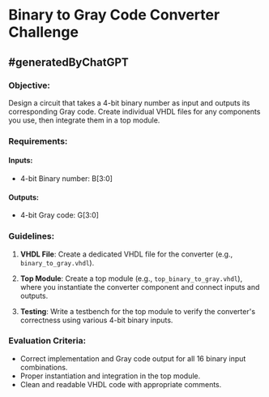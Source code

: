 # Binary to Gray Code Converter Challenge
## #generatedByChatGPT

### Objective:
Design a circuit that takes a 4-bit binary number as input and outputs its corresponding Gray code. Create individual VHDL files for any components you use, then integrate them in a top module.

### Requirements:
#### Inputs:
- 4-bit Binary number: B[3:0]
  
#### Outputs:
- 4-bit Gray code: G[3:0]

### Guidelines:

1. **VHDL File**: Create a dedicated VHDL file for the converter (e.g., `binary_to_gray.vhdl`).

2. **Top Module**: Create a top module (e.g., `top_binary_to_gray.vhdl`), where you instantiate the converter component and connect inputs and outputs.

3. **Testing**: Write a testbench for the top module to verify the converter's correctness using various 4-bit binary inputs.

### Evaluation Criteria:
- Correct implementation and Gray code output for all 16 binary input combinations.
- Proper instantiation and integration in the top module.
- Clean and readable VHDL code with appropriate comments.